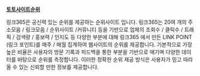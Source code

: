 **[토토사이트순위](https://www.xn--365-938mx02g.com/)**

링크365은 공신력 있는 순위를 제공하는 순위사이트 입니다. 링크365는 20여 개의 주소모음 / 링크모음 / 순위사이트 /커뮤니티 등을 기반으로 업체의 조회수 / 클릭수 / 트래픽 / 검색량 / 홍보력 / 인지도 등 다양한 부분에 대해 링크365 에서 만든 LINK POINT (링크 포인트)를 매주 / 매월 집계하여 웹사이트의 순위를 제공합니다. 기본적으로 가장 높은 비율은 사용자의 방문 기록과 피드백을 통한 부분을 기반으로 매기며 다양한 데이터를 바탕으로 순위를 측정합니다. 이러한 정확한 순위 제공 방식은 사용자가 믿고 따라올 수 있는 신뢰할 만한 정보를 제공합니다.
